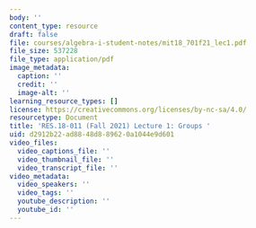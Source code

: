 ```yaml
---
body: ''
content_type: resource
draft: false
file: courses/algebra-i-student-notes/mit18_701f21_lec1.pdf
file_size: 537228
file_type: application/pdf
image_metadata:
  caption: ''
  credit: ''
  image-alt: ''
learning_resource_types: []
license: https://creativecommons.org/licenses/by-nc-sa/4.0/
resourcetype: Document
title: 'RES.18-011 (Fall 2021) Lecture 1: Groups '
uid: d2912b22-ad88-48d8-8962-0a1044e9d601
video_files:
  video_captions_file: ''
  video_thumbnail_file: ''
  video_transcript_file: ''
video_metadata:
  video_speakers: ''
  video_tags: ''
  youtube_description: ''
  youtube_id: ''
---
```

